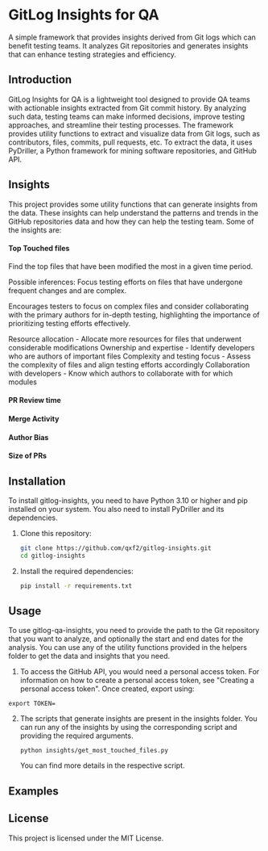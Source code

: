 # GitLog Insights for QA
A simple framework that provides insights derived from Git logs which can benefit testing teams. It analyzes Git repositories and generates insights that can enhance testing strategies and efficiency.

## Introduction

GitLog Insights for QA is a lightweight tool designed to provide QA teams with actionable insights extracted from Git commit history. By analyzing such data, testing teams can make informed decisions, improve testing approaches, and streamline their testing processes. The framework provides utility functions to extract and visualize data from Git logs, such as contributors, files, commits, pull requests, etc. To extract the data, it uses PyDriller, a Python framework for mining software repositories, and GitHub API.

## Insights

This project provides some utility functions that can generate insights from the data. These insights can help understand the patterns and trends in the GitHub repositories data and how they can help the testing team. Some of the insights are:

#### Top Touched files

Find the top files that have been modified the most in a given time period.

Possible inferences:
Focus testing efforts on files that have undergone frequent changes and are complex.

Encourages testers to focus on complex files and consider collaborating with the primary authors for in-depth testing, highlighting the importance of prioritizing testing efforts effectively.

Resource allocation - Allocate more resources for files that underwent considerable modifications
Ownership and expertise - Identify developers who are authors of important files
Complexity and testing focus - Assess the complexity of files and align testing efforts accordingly
Collaboration with developers - Know which authors to collaborate with for which modules


#### PR Review time

#### Merge Activity

#### Author Bias

#### Size of PRs


## Installation
To install gitlog-insights, you need to have Python 3.10 or higher and pip installed on your system. You also need to install PyDriller and its dependencies. 

1. Clone this repository:
   ```sh
   git clone https://github.com/qxf2/gitlog-insights.git
   cd gitlog-insights

2. Install the required dependencies:
   ```sh
   pip install -r requirements.txt

## Usage
To use gitlog-qa-insights, you need to provide the path to the Git repository that you want to analyze, and optionally the start and end dates for the analysis. You can use any of the utility functions provided in the helpers folder to get the data and insights that you need. 

1. To access the GitHub API, you would need a personal access token. For information on how to create a personal access token, see "Creating a personal access token". Once created, export using: 
```
export TOKEN=
```

2. The scripts that generate insights are present in the insights folder. You can run any of the insights by using the corresponding script and providing the required arguments.
   ```
   python insights/get_most_touched_files.py
   ```
   You can find more details in the respective script.
   

## Examples



## License
This project is licensed under the MIT License.
